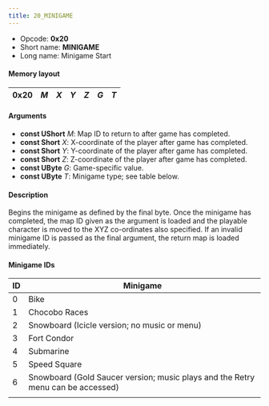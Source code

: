 ```yaml
---
title: 20_MINIGAME
---
```


- Opcode: **0x20**
- Short name: **MINIGAME**
- Long name: Minigame Start

#### Memory layout

| 0x20 | *M* | *X* | *Y* | *Z* | *G* | *T* |
|------|-----|-----|-----|-----|-----|-----|

#### Arguments

- **const UShort** *M*: Map ID to return to after game has completed.
- **const Short** *X*: X-coordinate of the player after game has completed.
- **const Short** *Y*: Y-coordinate of the player after game has completed.
- **const Short** *Z*: Z-coordinate of the player after game has completed.
- **const UByte** *G*: Game-specific value.
- **const UByte** *T*: Minigame type; see table below.

#### Description

Begins the minigame as defined by the final byte. Once the minigame has completed, the map ID given as the argument is loaded and the playable character is moved to the XYZ co-ordinates also specified. If an invalid minigame ID is passed as the final argument, the return map is loaded immediately.

#### Minigame IDs

| ID | Minigame |
|----|----|
| 0 | Bike |
| 1 | Chocobo Races |
| 2 | Snowboard (Icicle version; no music or menu) |
| 3 | Fort Condor |
| 4 | Submarine |
| 5 | Speed Square |
| 6 | Snowboard (Gold Saucer version; music plays and the Retry menu can be accessed) |
|  |  |
